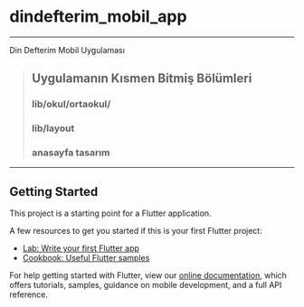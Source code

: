 # dindefterim_mobil_app

----

Din Defterim Mobil Uygulaması

> ## Uygulamanın Kısmen Bitmiş Bölümleri
> ### lib/okul/ortaokul/
> ### lib/layout
> ### anasayfa tasarım

----

## Getting Started

This project is a starting point for a Flutter application.

A few resources to get you started if this is your first Flutter project:

- [Lab: Write your first Flutter app](https://flutter.dev/docs/get-started/codelab)
- [Cookbook: Useful Flutter samples](https://flutter.dev/docs/cookbook)

For help getting started with Flutter, view our
[online documentation](https://flutter.dev/docs), which offers tutorials,
samples, guidance on mobile development, and a full API reference.
